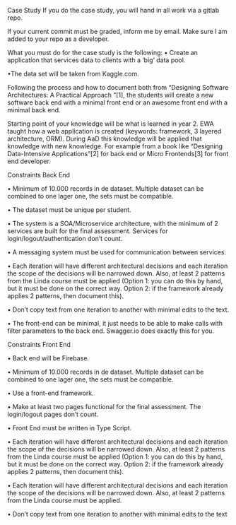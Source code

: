 Case Study
If you do the case study, you will hand in all work via a gitlab repo. 

If your current commit must be graded, inform me by email. Make sure I am added to your repo as a developer. 

What you must do for the case study is the following: 
• Create an application that services data to clients with a ‘big’ data pool. 

•The data set will be taken from Kaggle.com. 

Following the process and how to document both from “Designing Software Architectures: A Practical Approach ”[1], the students will create a new software back end with a minimal front end or an awesome front end with a minimal back end. 

Starting point of your knowledge will be what is learned in year 2. EWA taught how a web application is created (keywords: framework, 3 layered architecture, ORM). During AaD this knowledge will be applied that knowledge with new knowledge. For example from a book like “Designing Data-Intensive Applications”[2] for back end or Micro Frontends[3] for front end developer.


Constraints Back End

•	Minimum of 10.000 records in de dataset. 
Multiple dataset can be combined to one lager one, the sets must be compatible.

•	The dataset must be unique per student.

•	The system is a SOA/Microservice architecture, with the minimum of 2 services are built for the final assessment. Services for login/logout/authentication don’t count.

•	A messaging system must be used for communication between services.

•	Each iteration will have different architectural decisions and each iteration the scope of the decisions will be narrowed down. Also, at least 2 patterns from the Linda course  must be applied (Option 1: you can do this by hand, but it must be done on the correct way. Option 2: if the framework already applies 2 patterns, then document this).

•	Don’t copy text from one iteration to another with minimal edits to the text.

•	The front-end can be minimal, it just needs to be able to make calls with filter parameters to the back end. Swagger.io does exactly this for you.

Constraints Front End

•	Back end will be Firebase.

•	Minimum of 10.000 records in de dataset. Multiple dataset can be combined to one lager one, the sets must be compatible.

•	Use a front-end framework.

•	Make at least two pages functional for the final assessment. The login/logout pages don’t count.

•	Front End must be written in Type Script.

•	Each iteration will have different architectural decisions and each iteration the scope of the decisions will be narrowed down. Also, at least 2 patterns from the Linda course  must be applied (Option 1: you can do this by hand, but it must be done on the correct way. Option 2: if the framework already applies 2 patterns, then document this). 

•	Each iteration will have different architectural decisions and each iteration the scope of the decisions will be narrowed down. Also, at least 2 patterns from the Linda course must be applied.

•	Don’t copy text from one iteration to another with minimal edits to the text 
